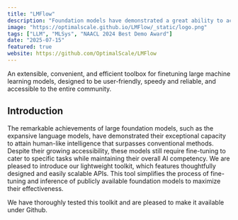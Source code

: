 ```yaml
---
title: "LMFlow"
description: "Foundation models have demonstrated a great ability to achieve general human-level intelligence far beyond traditional approaches. As the technique keeps attracting attention from the AI community, an increasing number of foundation models are becoming publicly accessible. However, a significant shortcoming of most of these models lies in their performance in specialized-domain and task-specific applications, necessitating domain- and taskaware fine-tuning to develop effective scientific language models. As the number of available foundation models and specialized tasks keeps growing, the job of training scientific language models becomes highly nontrivial. In this paper, we initiate steps to tackle this issue. We introduce an extensible and lightweight toolkit, LMFlow, which aims to simplify the domainand task-aware finetuning of general foundation models. LMFlow offers a complete finetuning workflow for a foundation model to support specialized training with limited computing resources. Furthermore, it supports continuous pretraining, instruction tuning, parameterefficient finetuning, alignment tuning, inference acceleration, long context generalization, model customization, and even multimodal"
image: "https://optimalscale.github.io/LMFlow/_static/logo.png"
tags: ["LLM", "MLSys", "NAACL 2024 Best Demo Award"]
date: "2025-07-15"
featured: true
website: https://github.com/OptimalScale/LMFlow
---
```


An extensible, convenient, and efficient toolbox for finetuning large machine learning models, designed to be user-friendly, speedy and reliable, and accessible to the entire community.

## Introduction

The remarkable achievements of large foundation models, such as the expansive language models, have demonstrated their exceptional capacity to attain human-like intelligence that surpasses conventional methods. Despite their growing accessibility, these models still require fine-tuning to cater to specific tasks while maintaining their overall AI competency. We are pleased to introduce our lightweight toolkit, which features thoughtfully designed and easily scalable APIs. This tool simplifies the process of fine-tuning and inference of publicly available foundation models to maximize their effectiveness.

We have thoroughly tested this toolkit and are pleased to make it available under Github.

